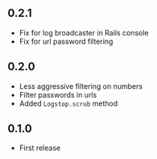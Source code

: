 ## 0.2.1

- Fix for log broadcaster in Rails console
- Fix for url password filtering

## 0.2.0

- Less aggressive filtering on numbers
- Filter passwords in urls
- Added `Logstop.scrub` method

## 0.1.0

- First release
